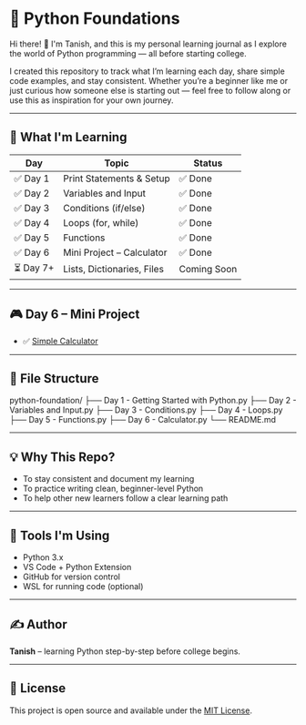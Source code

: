# 🐍 Python Foundations

Hi there! 👋 I'm Tanish, and this is my personal learning journal as I explore the world of Python programming — all before starting college.

I created this repository to track what I’m learning each day, share simple code examples, and stay consistent. Whether you’re a beginner like me or just curious how someone else is starting out — feel free to follow along or use this as inspiration for your own journey.

---

## 🚀 What I'm Learning

| Day | Topic                      | Status |
|-----|----------------------------|--------|
| ✅ Day 1 | Print Statements & Setup      | ✅ Done |
| ✅ Day 2 | Variables and Input           | ✅ Done |
| ✅ Day 3 | Conditions (if/else)          | ✅ Done |
| ✅ Day 4 | Loops (for, while)            | ✅ Done |
| ✅ Day 5 | Functions                     | ✅ Done |
| ✅ Day 6 | Mini Project – Calculator     | ✅ Done |
| ⏳ Day 7+ | Lists, Dictionaries, Files   | Coming Soon |

---

## 🎮 Day 6 – Mini Project

- ✅ [Simple Calculator](./Day%206%20-%20Calculator.py)

---

## 📁 File Structure


python-foundation/
├── Day 1 - Getting Started with Python.py
├── Day 2 - Variables and Input.py
├── Day 3 - Conditions.py
├── Day 4 - Loops.py
├── Day 5 - Functions.py
├── Day 6 - Calculator.py
└── README.md


---

## 💡 Why This Repo?

- To stay consistent and document my learning  
- To practice writing clean, beginner-level Python  
- To help other new learners follow a clear learning path  

---

## 🧠 Tools I'm Using

- Python 3.x  
- VS Code + Python Extension  
- GitHub for version control  
- WSL for running code (optional)

---

## ✍️ Author

**Tanish** – learning Python step-by-step before college begins.

---

## 📄 License

This project is open source and available under the [MIT License](LICENSE).
